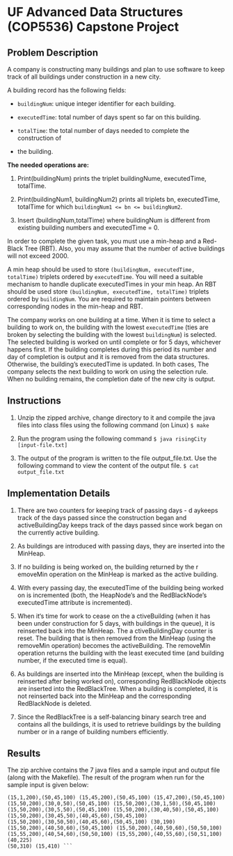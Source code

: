# UF Advanced Data Structures (COP5536) Capstone Project


## Problem Description

 
A company is constructing many buildings and plan to use software to keep track
of all buildings under construction in a new city. 

A building record has the following fields:

* `buildingNum`: unique integer identifier for each building.

* `executedTime`: total number of days spent so far on this building.

* `totalTime`: the total number of days needed to complete the construction of
* the building.
 
**The needed operations are:**

1. Print(buildingNum) prints the triplet buildingNume, executedTime, totalTime.

2. Print(buildingNum1, buildingNum2) prints all triplets bn, executedTime,
totalTime for which `buildingNum1 <= bn <= buildingNum2`.

3. Insert (buildingNum,totalTime) where buildingNum is different from existing
building numbers and executedTime = 0.
 
In order to complete the given task, you must use a min-heap and a Red-Black
Tree (RBT). Also, you may assume that the number of active buildings will not
exceed 2000.
 
A min heap should be used to store `(buildingNum, executedTime, totalTime)`
triplets ordered by `executedTime`. You will need a suitable mechanism to handle
duplicate executedTimes in your min heap. An RBT should be used store
`(buildingNum, executedTime, totalTime)` triplets ordered by `buildingNum`. You
are required to maintain pointers between corresponding nodes in the min-heap
and RBT.
 
The company works on one building at a time. When it is time to select a
building to work on, the building with the lowest `executedTime` (ties are
broken by selecting the building with the lowest `buildingNum`) is selected. The
selected building is worked on until complete or for 5 days, whichever happens
first. If the building completes during this period its number and day of
completion is output and it is removed from the data structures. Otherwise, the
building’s executedTime is updated. In both cases, The company selects the next
building to work on using the selection rule. When no building remains, the
completion date of the new city is output.

## Instructions

1. Unzip the zipped archive, change directory to it and compile the java files
into class files using the following command (on Linux) ``` $ make ```

2. Run the program using the following command ``` $ java risingCity
[input-file.txt] ```

3. The output of the program is written to the file o​ utput_file.txt​. Use the
following command to view the content of the output file. ``` $ cat
output_file.txt ```

## Implementation Details

1. There are two counters for keeping track of passing days - d​ ay​ keeps track
of the days passed since the construction began and ​activeBuildingDay​ keeps
track of the days passed since work began on the currently active building.

2. As buildings are introduced with passing days, they are inserted into the
MinHeap.

3. If no building is being worked on, the building returned by the r​ emoveMin​
operation on the MinHeap is marked as the active building.

4. With every passing day, the ​executedTime​ of the building being worked on is
incremented (both, the HeapNode’s and the RedBlackNode’s ​executedTime attribute
is incremented).

5. When it‘s time for work to cease on the a​ ctiveBuilding​ (when it has been
under construction for 5 days, with buildings in the queue), it is reinserted
back into the MinHeap. The a​ ctiveBuildingDay​ counter is reset. The building
that is then removed from the MinHeap (using the ​removeMin​ operation) becomes
the activeBuilding. The removeMin operation returns the building with the least
executed time (and building number, if the executed time is equal).

6. As buildings are inserted into the MinHeap (except, when the building is
reinserted after being worked on), corresponding RedBlackNode objects are
inserted into the RedBlackTree. When a building is completed, it is not
reinserted back into the MinHeap and the corresponding RedBlackNode is deleted.

7. Since the RedBlackTree is a self-balancing binary search tree and contains
all the buildings, it is used to retrieve buildings by the building number or in
a range of building numbers efficiently.

## Results

The zip archive contains the 7 java files and a sample input and output file
(along with the Makefile). The result of the program when run for the sample
input is given below:

``` $ java risingCity input_file.txt $ cat output_file.txt
(15,1,200),(50,45,100) (15,45,200),(50,45,100) (15,47,200),(50,45,100)
(15,50,200),(30,0,50),(50,45,100) (15,50,200),(30,1,50),(50,45,100)
(15,50,200),(30,5,50),(50,45,100) (15,50,200),(30,40,50),(50,45,100)
(15,50,200),(30,45,50),(40,45,60),(50,45,100)
(15,50,200),(30,50,50),(40,45,60),(50,45,100) (30,190)
(15,50,200),(40,50,60),(50,45,100) (15,50,200),(40,50,60),(50,50,100)
(15,55,200),(40,54,60),(50,50,100) (15,55,200),(40,55,60),(50,51,100) (40,225)
(50,310) (15,410) ```